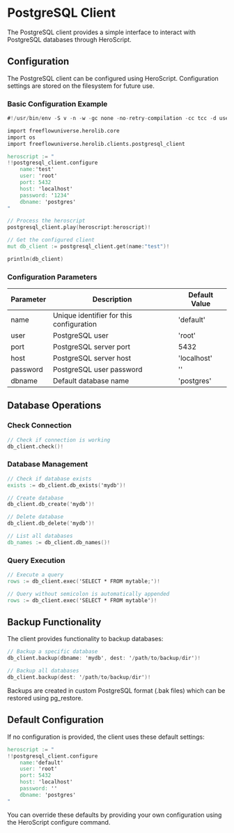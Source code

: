 # PostgreSQL Client

The PostgreSQL client provides a simple interface to interact with PostgreSQL databases through HeroScript.

## Configuration

The PostgreSQL client can be configured using HeroScript. Configuration settings are stored on the filesystem for future use.

### Basic Configuration Example

```v
#!/usr/bin/env -S v -n -w -gc none -no-retry-compilation -cc tcc -d use_openssl -enable-globals run

import freeflowuniverse.herolib.core
import os
import freeflowuniverse.herolib.clients.postgresql_client

heroscript := "
!!postgresql_client.configure 
    name:'test'
    user: 'root'
    port: 5432
    host: 'localhost'
    password: '1234'
    dbname: 'postgres'
"

// Process the heroscript
postgresql_client.play(heroscript:heroscript)!

// Get the configured client
mut db_client := postgresql_client.get(name:"test")!

println(db_client)
```

### Configuration Parameters

| Parameter | Description | Default Value |
|-----------|-------------|---------------|
| name | Unique identifier for this configuration | 'default' |
| user | PostgreSQL user | 'root' |
| port | PostgreSQL server port | 5432 |
| host | PostgreSQL server host | 'localhost' |
| password | PostgreSQL user password | '' |
| dbname | Default database name | 'postgres' |

## Database Operations

### Check Connection

```v
// Check if connection is working
db_client.check()!
```

### Database Management

```v
// Check if database exists
exists := db_client.db_exists('mydb')!

// Create database
db_client.db_create('mydb')!

// Delete database
db_client.db_delete('mydb')!

// List all databases
db_names := db_client.db_names()!
```

### Query Execution

```v
// Execute a query
rows := db_client.exec('SELECT * FROM mytable;')!

// Query without semicolon is automatically appended
rows := db_client.exec('SELECT * FROM mytable')!
```

## Backup Functionality

The client provides functionality to backup databases:

```v
// Backup a specific database
db_client.backup(dbname: 'mydb', dest: '/path/to/backup/dir')!

// Backup all databases
db_client.backup(dest: '/path/to/backup/dir')!
```

Backups are created in custom PostgreSQL format (.bak files) which can be restored using pg_restore.

## Default Configuration

If no configuration is provided, the client uses these default settings:

```v
heroscript := "
!!postgresql_client.configure 
    name:'default'
    user: 'root'
    port: 5432
    host: 'localhost'
    password: ''
    dbname: 'postgres'
"
```

You can override these defaults by providing your own configuration using the HeroScript configure command.
